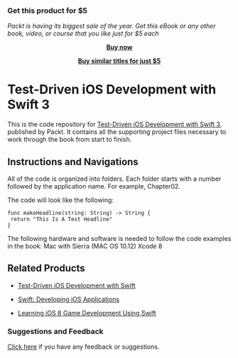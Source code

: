 
### Get this product for $5

<i>Packt is having its biggest sale of the year. Get this eBook or any other book, video, or course that you like just for $5 each</i>


<b><p align='center'>[Buy now](https://packt.link/9781788475709)</p></b>


<b><p align='center'>[Buy similar titles for just $5](https://subscription.packtpub.com/search)</p></b>


# Test-Driven iOS Development with Swift 3
This is the code repository for [Test-Driven iOS Development with Swift 3](https://www.packtpub.com/application-development/test-driven-ios-development-swift-3?utm_source=github&utm_medium=repository&utm_campaign=9781787129078), published by Packt. It contains all the supporting project files necessary to work through the book from start to finish.
## Instructions and Navigations
All of the code is organized into folders. Each folder starts with a number followed by the application name. For example, Chapter02.



The code will look like the following:
```
func makeHeadline(string: String) -> String {
 return "This Is A Test Headline"
}
```

The following hardware and software is needed to follow the code examples in the book:
Mac with Sierra (MAC OS 10.12)
Xcode 8

## Related Products
* [Test-Driven iOS Development with Swift](https://www.packtpub.com/application-development/test-driven-ios-development-swift?utm_source=github&utm_medium=repository&utm_campaign=9781785880735)

* [Swift: Developing iOS Applications](https://www.packtpub.com/virtualization-and-cloud/swift-developing-ios-applications?utm_source=github&utm_medium=repository&utm_campaign=9781787120242)

* [Learning iOS 8 Game Development Using Swift](https://www.packtpub.com/game-development/learning-ios-8-game-development-using-swift?utm_source=github&utm_medium=repository&utm_campaign=9781784393557)
### Suggestions and Feedback
[Click here](https://docs.google.com/forms/d/e/1FAIpQLSe5qwunkGf6PUvzPirPDtuy1Du5Rlzew23UBp2S-P3wB-GcwQ/viewform) if you have any feedback or suggestions.
